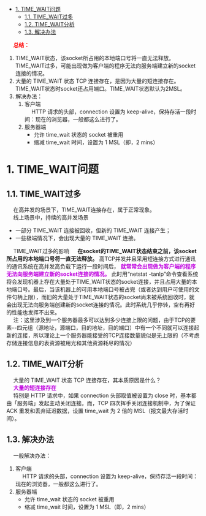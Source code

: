 
<!-- TOC -->

- [1. TIME_WAIT问题](#1-time_wait问题)
    - [1.1. TIME_WAIT过多](#11-time_wait过多)
    - [1.2. TIME_WAIT分析](#12-time_wait分析)
    - [1.3. 解决办法](#13-解决办法)

<!-- /TOC -->


&emsp; **<font color = "red">总结：</font>**  

1. TIME_WAIT状态，该socket所占用的本地端口号将一直无法释放。TIME_WAIT过多，可能出现做为客户端的程序无法向服务端建立新的socket连接的情况。  
2. 大量的 TIME_WAIT 状态 TCP 连接存在，是因为大量的短连接存在。TIME_WAIT状态时socket还占用端口。TIME_WAIT状态默认为2MSL。    
3. 解决办法：
    1. 客户端  
    &emsp; HTTP 请求的头部，connection 设置为 keep-alive，保持存活一段时间：现在的浏览器，一般都这么进行了。     
    2. 服务器端  
        * 允许 time_wait 状态的 socket 被重用
        * 缩减 time_wait 时间，设置为 1 MSL（即，2 mins）


# 1. TIME_WAIT问题
<!-- 
timeawit主要是确保客户端发送的ack包能让服务端收到
https://www.jianshu.com/p/a2938fc35573


运维同学说：服务端 TCP 连接的 TIME_WAIT 问题，大家都“疯”了，该怎么办？ 
https://mp.weixin.qq.com/s/dXpcXa_DZgJ-0PwaKdWr3g

-->

## 1.1. TIME_WAIT过多  
&emsp; 在高并发的场景下，TIME_WAIT连接存在，属于正常现象。  
&emsp; 线上场景中，持续的高并发场景

* 一部分 TIME_WAIT 连接被回收，但新的 TIME_WAIT 连接产生；
* 一些极端情况下，会出现大量的 TIME_WAIT 连接。  


&emsp; TIME_WAIT过多的影响
&emsp; **在socket的TIME_WAIT状态结束之前，该socket所占用的本地端口号将一直无法释放。** 高TCP并发并且采用短连接方式进行通讯的通讯系统在高并发高负载下运行一段时间后， **<font color = "clime">就常常会出现做为客户端的程序无法向服务端建立新的socket连接的情况。</font>** 此时用“netstat -tanlp”命令查看系统将会发现机器上存在大量处于TIME_WAIT状态的socket连接，并且占用大量的本地端口号。最后，当该机器上的可用本地端口号被占完（或者达到用户可使用的文件句柄上限），而旧的大量处于TIME_WAIT状态的socket尚未被系统回收时，就会出现无法向服务端创建新的socket连接的情况。此时系统几乎停转，空有再好的性能也发挥不出来。  
&emsp; 注：这里涉及到一个服务器最多可以达到多少连接上限的问题，由于TCP的要素--四元组（源地址，源端口，目的地址，目的端口）中有一个不同就可以连接起新的连接，所以理论上一个服务器能接受的TCP连接数量貌似是无上限的（不考虑存储连接信息的表资源被用光和其他资源耗尽的情况）  


## 1.2. TIME_WAIT分析  
&emsp; 大量的 TIME_WAIT 状态 TCP 连接存在，其本质原因是什么？  
&emsp; **<font color = "clime">大量的短连接存在</font>**  
&emsp; 特别是 HTTP 请求中，如果 connection 头部取值被设置为 close 时，基本都由「服务端」发起主动关闭连接。而，TCP 四次挥手关闭连接机制中，为了保证 ACK 重发和丢弃延迟数据，设置 time_wait 为 2 倍的 MSL（报文最大存活时间）。  

## 1.3. 解决办法  
&emsp; 一般解决办法：  
1. 客户端  
&emsp; HTTP 请求的头部，connection 设置为 keep-alive，保持存活一段时间：现在的浏览器，一般都这么进行了。     
2. 服务器端  
    * 允许 time_wait 状态的 socket 被重用
    * 缩减 time_wait 时间，设置为 1 MSL（即，2 mins）
